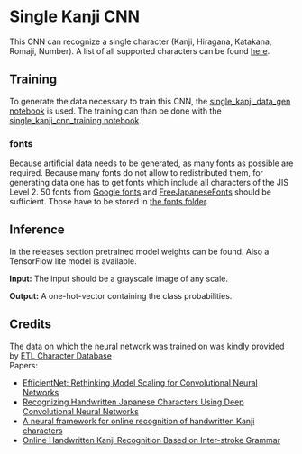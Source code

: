 # Single Kanji CNN
This CNN can recognize a single character (Kanji, Hiragana, Katakana, Romaji, Number).
A list of all supported characters can be found [here](./labels.txt).
<br>
## Training
To generate the data necessary to train this CNN, the [single_kanji_data_gen notebook](single_kanji_data_gen.ipynb) is used.
The training can than be done with the [single_kanji_cnn_training notebook](single_kanji_cnn_training.ipynb).<br/>

### fonts 
Because artificial data needs to be generated, as many fonts as possible are required.
Because many fonts do not allow to redistributed them,
for generating data one has to get fonts which include all characters of the JIS Level 2.
50 fonts from [Google fonts](https://fonts.google.com/) and [FreeJapaneseFonts](https://www.freejapanesefont.com/) should be sufficient.
Those have to be stored in [the fonts folder](./fonts).


## Inference
In the releases section pretrained model weights can be found. Also a TensorFlow lite model is available.<br/>

**Input:**
The input should be a grayscale image of any scale.

**Output:**
A one-hot-vector containing the class probabilities.


## Credits
The data on which the neural network was trained on was kindly provided by [ETL Character Database](http://etlcdb.db.aist.go.jp/obtaining-etl-character-database) <br/>
Papers:<br/>
* [EfficientNet: Rethinking Model Scaling for Convolutional Neural Networks](https://arxiv.org/abs/1905.11946)
* [Recognizing Handwritten Japanese Characters Using Deep Convolutional Neural Networks](http://cs231n.stanford.edu/reports/2016/pdfs/262_Report.pdf) <br/>
* [A neural framework for online recognition of handwritten Kanji characters](https://www.researchgate.net/publication/327893142_A_neural_framework_for_online_recognition_of_handwritten_Kanji_characters) <br/>
* [Online Handwritten Kanji Recognition Based on Inter-stroke Grammar](https://www.researchgate.net/publication/4288187_Online_Handwritten_Kanji_Recognition_Based_on_Inter-stroke_Grammar) <br/><br/>